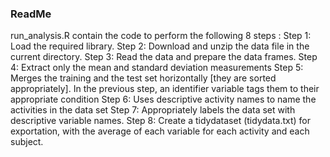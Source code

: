 ### ReadMe
run_analysis.R contain the code to perform the following 8 steps : 
Step 1: Load the required library. 
Step 2: Download and unzip the data file in the current directory. 
Step 3: Read the data and prepare the data frames.
Step 4: Extract only the mean and standard deviation measurements
Step 5: Merges the training and the test set horizontally [they are sorted appropriately]. In the previous step, an identifier variable tags them to their appropriate condition 
Step 6: Uses descriptive activity names to name the activities in the data set
Step 7: Appropriately labels the data set with descriptive variable names. 
Step 8: Create a tidydataset (tidydata.txt) for exportation, with the average of each variable for each activity and each subject.
